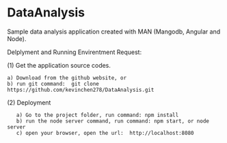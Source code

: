 # DataAnalysis
Sample data analysis application created with MAN (Mangodb, Angular and Node).



Delplyment and Running Envirentment Request:

(1) Get the application source codes.

    a) Download from the github website, or
    b) run git command:  git clone https://github.com/kevinchen278/DataAnalysis.git

(2) Deployment

       a) Go to the project folder, run command: npm install
       b) run the node server command, run command: npm start, or node server
       c) open your browser, open the url:  http://localhost:8080
   
   
   



    
